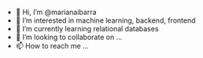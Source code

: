 - 👋 Hi, I’m @marianaibarra
- 👀 I’m interested in machine learning, backend, frontend
- 🌱 I’m currently learning relational databases
- 💞️ I’m looking to collaborate on ...
- 📫 How to reach me ...

<!---
marianaibarra/marianaibarra is a ✨ special ✨ repository because its `README.md` (this file) appears on your GitHub profile.
You can click the Preview link to take a look at your changes.
--->

